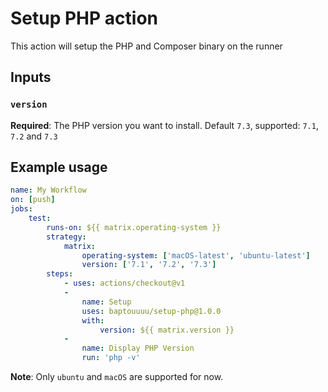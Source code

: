 # Setup PHP action

This action will setup the PHP and Composer binary on the runner

## Inputs

### `version`

**Required**: The PHP version you want to install. Default `7.3`, supported: `7.1`, `7.2` and `7.3`

## Example usage

```yaml
name: My Workflow
on: [push]
jobs:
    test:
        runs-on: ${{ matrix.operating-system }}
        strategy:
            matrix:
                operating-system: ['macOS-latest', 'ubuntu-latest']
                version: ['7.1', '7.2', '7.3']
        steps:
            - uses: actions/checkout@v1
            -
                name: Setup
                uses: baptouuuu/setup-php@1.0.0
                with:
                    version: ${{ matrix.version }}
            -
                name: Display PHP Version
                run: 'php -v'

```

**Note**: Only `ubuntu` and `macOS` are supported for now.
